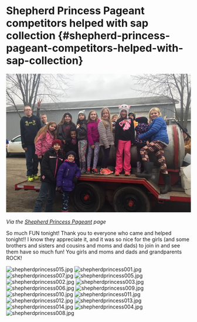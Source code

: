 # Shepherd Princess Pageant competitors helped with sap collection {#shepherd-princess-pageant-competitors-helped-with-sap-collection}

![images/shepherdprincess016.jpg](assets/imagesshepherdprincess016jpg.jpeg)

_Via the_ [_Shepherd Princess Pageant_](https://www.facebook.com/shepherds.princesspagent?hc_ref=PAGES_TIMELINE) _page_

So much FUN tonight! Thank you to everyone who came and helped tonight!! I know they appreciate it, and it was so nice for the girls \(and some brothers and sisters and cousins and moms and dads\) to join in and see them have so much fun! You girls and moms and dads and grandparents ROCK!

![shepherdprincess015.jpg](assets/imagesshepherdprincess015.jpg)
![shepherdprincess001.jpg](assets/shepherdprincess001.jpg)
![shepherdprincess007.jpg](assets/shepherdprincess007.jpg)
![shepherdprincess005.jpg](assets/shepherdprincess005.jpg)
![shepherdprincess002.jpg](assets/shepherdprincess002.jpg)
![shepherdprincess003.jpg](assets/shepherdprincess003.jpg)
![shepherdprincess006.jpg](assets/shepherdprincess006.jpg)
![shepherdprincess009.jpg](assets/shepherdprincess009.jpg)
![shepherdprincess010.jpg](assets/shepherdprincess010.jpg)
![shepherdprincess011.jpg](assets/shepherdprincess011.jpg)
![shepherdprincess012.jpg](assets/shepherdprincess012.jpg)
![shepherdprincess013.jpg](assets/shepherdprincess013.jpg)
![shepherdprincess014.jpg](assets/shepherdprincess014.jpg)
![shepherdprincess004.jpg](assets/shepherdprincess004.jpg)
![shepherdprincess008.jpg](assets/shepherdprincess008.jpg)


